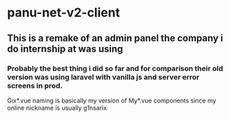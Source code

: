 # panu-net-v2-client

## This is a remake of an admin panel the company i do internship at was using

### Probably the best thing i did so far and for comparison their old version was using laravel with vanilla js and server error screens in prod.
Gix*.vue naming is basically my version of My*.vue components since my online nickname is usually g1nsarix
